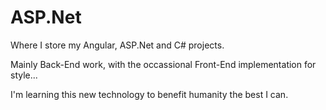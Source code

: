 # ASP.Net
Where I store my Angular, ASP.Net and C# projects.

Mainly Back-End work, with the occassional Front-End implementation for style... 

I'm learning this new technology to benefit humanity the best I can.
